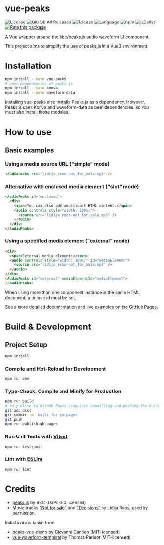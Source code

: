 # vue-peaks

![License](https://img.shields.io/github/license/suterma/vue-peaks.svg "License")
![GitHub All Releases](https://img.shields.io/github/downloads/suterma/vue-peaks/total.svg "GitHub All Releases")
![Release](https://img.shields.io/github/release/suterma/vue-peaks.svg "Release")
![Language](https://img.shields.io/github/languages/top/suterma/vue-peaks.svg "Language")
![npm](https://img.shields.io/npm/dm/vue-peaks "NPM")
[![](https://data.jsdelivr.com/v1/package/npm/vue-peaks/badge "jsDelivr")](https://www.jsdelivr.com/package/npm/vue-peaks)
[![Rate this package](https://badges.openbase.com/js/rating/vue-peaks.svg?token=vHkEYi5zzp1G84PyPGIiYYDN/9+SZtzXDlLAEe5ffRA=)](https://openbase.com/js/vue-peaks?utm_source=embedded&amp;utm_medium=badge&amp;utm_campaign=rate-badge)

A Vue wrapper around the bbc/peaks.js audio waveform UI component.

This project aims to simplify the use of peaks.js in a Vue3 environment.

# Installation

```sh
npm install --save vue-peaks
# peer dependencies of peaks.js
npm install --save konva
npm install --save waveform-data
```

Installing vue-peaks also installs Peaks.js as a dependency. However, Peaks.js uses [Konva](https://konvajs.org/) and [waveform-data](https://github.com/bbc/waveform-data.js) as peer dependencies, so you must also install those modules.

# How to use

## Basic examples

### Using a media source URL ("simple" mode)
```html
<AudioPeaks src="lidija_roos-not_for_sale.mp3" />
```

### Alternative with enclosed media element ("slot" mode)

```html
<AudioPeaks id="enclosed">
  <div>
    <span>You can also add additional HTML content.</span>
    <audio controls style="width: 100%;">
      <source src="lidija_roos-not_for_sale.mp3" />
    </audio>
  </div>
</AudioPeaks>
```
### Using a specified media element ("external" mode)

```html
<div>
  <span>External media element:</span>
  <audio controls style="width: 100%;" id="mediaElement">
    <source src="lidija_roos-not_for_sale.mp3" />
  </audio>
</div>
<AudioPeaks id="external" mediaElementId="mediaElement">
</AudioPeaks>  
```
When using more than one component instance in the same HTML document, a unique id must be set.

See a more [detailed documentation and live examples on the GitHub Pages](https://suterma.github.io/vue-peaks/).

# Build & Development

## Project Setup

```sh
npm install
```

### Compile and Hot-Reload for Development

```sh
npm run dev
```

### Type-Check, Compile and Minify for Production

```sh
npm run build
# to publish to GitHub Pages (requires committing and pushing the build in the /dist folder)
git add dist
git commit -m 'built for gh-pages' 
git push
npm run publish-gh-pages
```

### Run Unit Tests with [Vitest](https://vitest.dev/)

```sh
npm run test:unit
```

### Lint with [ESLint](https://eslint.org/)

```sh
npm run lint
```

# Credits

-   [peaks.js](https://github.com/bbc/peaks.js/) by BBC (LGPL-3.0 licensed)
-   Music tracks ["Not for sale"](https://github.com/suterma/vue-peaks/raw/main/public/lidija_roos-not_for_sale.mp3) and ["Decisions"](https://github.com/suterma/vue-peaks/raw/main/public/lidija_roos-decisions.ogg) by Lidija Roos, used by permission.

Initial code is taken from

-   [peaks-vue-demo](https://github.com/candeogi/peaks-vue-demo) by Giovanni Candeo (MIT-licensed)
-   [vue-waveform-template](https://github.com/thom4parisot/vue-waveform-template) by Thomas Parisot (MIT-licensed)
